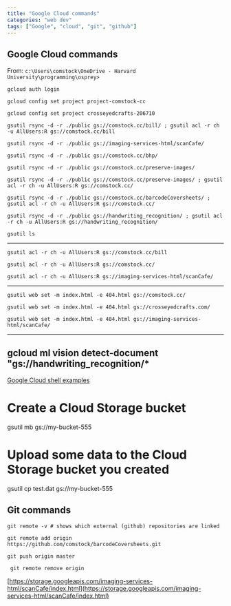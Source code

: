 ```yaml
---
title: "Google Cloud commands"
categories: "web dev"
tags: ["Google", "cloud", "git", "github"]
---
```


## Google Cloud commands

From: ```c:\Users\comstock\OneDrive - Harvard University\programming\osprey>```

	gcloud auth login

	gcloud config set project project-comstock-cc

	gcloud config set project crosseyedcrafts-206710

	gsutil rsync -d -r ./public gs://comstock.cc/bill/ ; gsutil acl -r ch -u AllUsers:R gs://comstock.cc/bill

	gsutil rsync -d -r ./public gs://imaging-services-html/scanCafe/

	gsutil rsync -d -r ./public gs://comstock.cc/bhp/

	gsutil rsync -d -r ./public gs://comstock.cc/preserve-images/

	gsutil rsync -d -r ./public gs://comstock.cc/preserve-images/ ; gsutil acl -r ch -u AllUsers:R gs://comstock.cc/

	gsutil rsync -d -r ./public gs://comstock.cc/barcodeCoversheets/ ; gsutil acl -r ch -u AllUsers:R gs://comstock.cc/

	gsutil rsync -d -r ./public gs://handwriting_recognition/ ; gsutil acl -r ch -u AllUsers:R gs://handwriting_recognition/

	gsutil ls

---

	gsutil acl -r ch -u AllUsers:R gs://comstock.cc/bill

	gsutil acl -r ch -u AllUsers:R gs://comstock.cc/

	gsutil acl -r ch -u AllUsers:R gs://imaging-services-html/scanCafe/

---
	gsutil web set -m index.html -e 404.html gs://comstock.cc/

	gsutil web set -m index.html -e 404.html gs://crosseyedcrafts.com/

	gsutil web set -m index.html -e 404.html gs://imaging-services-html/scanCafe/

---

gcloud ml vision detect-document "gs://handwriting_recognition/*
---

[Google Cloud shell examples](https://cloud.google.com/shell/docs/examples)

# Create a Cloud Storage bucket
gsutil mb gs://my-bucket-555

# Upload some data to the Cloud Storage bucket you created
gsutil cp test.dat gs://my-bucket-555
## Git commands

	git remote -v # shows which external (github) repositories are linked

	git remote add origin https://github.com/comstock/barcodeCoversheets.git

	git push origin master

	 git remote remove origin

[https://storage.googleapis.com/imaging-services-html/scanCafe/index.html](https://storage.googleapis.com/imaging-services-html/scanCafe/index.html)
